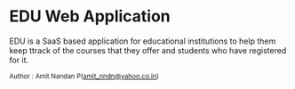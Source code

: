 <h1>EDU Web Application</h1>

EDU is a SaaS based application for educational institutions to help them keep ttrack of the courses that they offer and students who have registered for it.

<small>Author : Amit Nandan P(amit_nndn@yahoo.co.in)</small>
